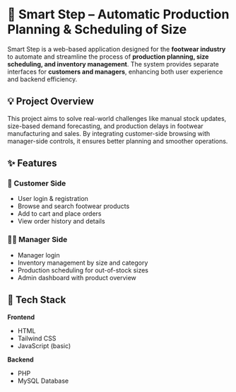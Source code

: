 # 👟 Smart Step – Automatic Production Planning & Scheduling of Size

Smart Step is a web-based application designed for the **footwear industry** to automate and streamline the process of **production planning, size scheduling, and inventory management**. The system provides separate interfaces for **customers and managers**, enhancing both user experience and backend efficiency.

## 💡 Project Overview

This project aims to solve real-world challenges like manual stock updates, size-based demand forecasting, and production delays in footwear manufacturing and sales. By integrating customer-side browsing with manager-side controls, it ensures better planning and smoother operations.

## ✨ Features

### 🛒 Customer Side
- User login & registration
- Browse and search footwear products
- Add to cart and place orders
- View order history and details

### 🧑‍💼 Manager Side
- Manager login
- Inventory management by size and category
- Production scheduling for out-of-stock sizes
- Admin dashboard with product overview

## 🔧 Tech Stack

**Frontend**
- HTML  
- Tailwind CSS  
- JavaScript (basic)

**Backend**
- PHP  
- MySQL Database  


